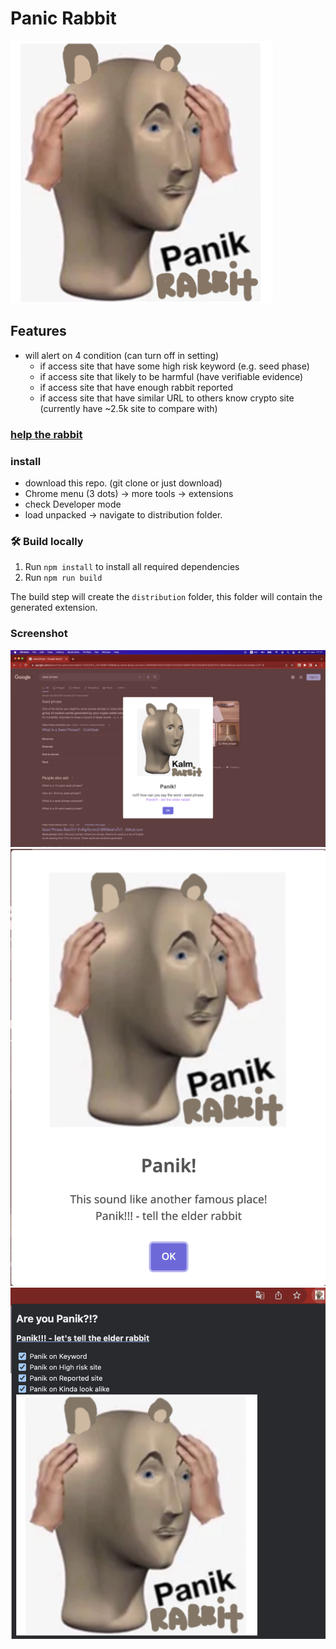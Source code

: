 # Panic Rabbit
![](./source/panikrabbit.png)

## Features
- will alert on 4 condition (can turn off in setting)
    - if access site that have some high risk keyword (e.g. seed phase)
    - if access site that likely to be harmful (have verifiable evidence)
    - if access site that have enough rabbit reported
    - if access site that have similar URL to others know crypto site (currently have ~2.5k site to compare with)

### [help the rabbit](https://forms.gle/QSPYxdSd8miGreJcA)

### install 
- download this repo. (git clone or just download)
- Chrome menu (3 dots) -> more tools -> extensions
- check Developer mode
- load unpacked -> navigate to distribution folder.


### 🛠 Build locally

1. Run `npm install` to install all required dependencies
1. Run `npm run build`

The build step will create the `distribution` folder, this folder will contain the generated extension.

### Screenshot 
![](./resource/word.png)
![](./resource/similar.png)
![](./resource/setting.png)


